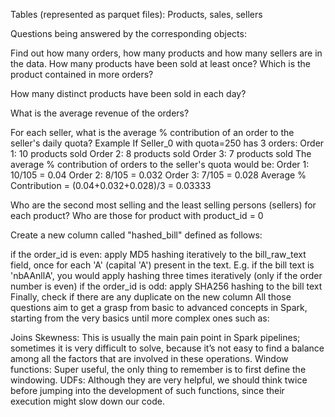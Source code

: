 Tables (represented as parquet files): Products, sales, sellers

Questions being answered by the corresponding objects:

Find out how many orders, how many products and how many sellers are in the data. How many products have been sold at least once? Which is the product contained in more orders?

How many distinct products have been sold in each day?

What is the average revenue of the orders?

For each seller, what is the average % contribution of an order to the seller's daily quota? Example If Seller_0 with quota=250 has 3 orders: Order 1: 10 products sold Order 2: 8 products sold Order 3: 7 products sold The average % contribution of orders to the seller's quota would be: Order 1: 10/105 = 0.04 Order 2: 8/105 = 0.032 Order 3: 7/105 = 0.028 Average % Contribution = (0.04+0.032+0.028)/3 = 0.03333

Who are the second most selling and the least selling persons (sellers) for each product? Who are those for product with product_id = 0

Create a new column called "hashed_bill" defined as follows:

if the order_id is even: apply MD5 hashing iteratively to the bill_raw_text field, once for each 'A' (capital 'A') present in the text. E.g. if the bill text is 'nbAAnllA', you would apply hashing three times iteratively (only if the order number is even)
if the order_id is odd: apply SHA256 hashing to the bill text Finally, check if there are any duplicate on the new column
All those questions aim to get a grasp from basic to advanced concepts in Spark, starting from the very basics until more complex ones such as:

Joins Skewness: This is usually the main pain point in Spark pipelines; sometimes it is very difficult to solve, because it’s not easy to find a balance among all the factors that are involved in these operations.
Window functions: Super useful, the only thing to remember is to first define the windowing.
UDFs: Although they are very helpful, we should think twice before jumping into the development of such functions, since their execution might slow down our code.
